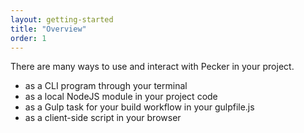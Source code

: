 ```yaml
---
layout: getting-started
title: "Overview"
order: 1
---
```


There are many ways to use and interact with Pecker in your project.

* as a CLI program through your terminal
* as a local NodeJS module in your project code
* as a Gulp task for your build workflow in your gulpfile.js
* as a client-side script in your browser
